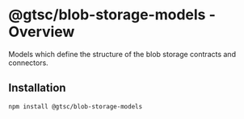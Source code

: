 # @gtsc/blob-storage-models - Overview

Models which define the structure of the blob storage contracts and connectors.

## Installation

```shell
npm install @gtsc/blob-storage-models
```
